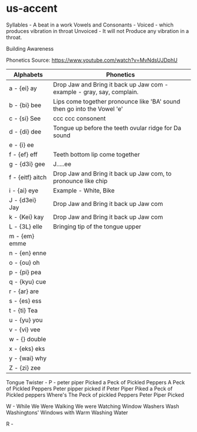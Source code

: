 # us-accent

Syllables -  A beat in a work
Vowels and Consonants - 
Voiced -  which produces vibration in throat
Unvoiced - It will not Produce any vibration in a throat.


Building Awareness

Phonetics
Source:  https://www.youtube.com/watch?v=MvNdsUJDphU

| Alphabets                     | Phonetics                          |
| ------------------------------- | --------------------------------------------- |
|  a - {ei} ay  | Drop Jaw and Bring it back up Jaw com - example - gray, say, complain. |
|  b - {bi} bee |  Lips come together pronounce like 'BA' sound then go into the Vowel 'e' |
|  c - {si} See | ccc  ccc consonent |
|  d - {di} dee | Tongue up before the teeth ovular ridge for Da sound |
|  e - {i}  ee  |  |
|  f - {ef}  eff | Teeth bottom lip come together | 
|  g - {d3i} gee | J.....ee |
|  f - {eitf} aitch | Drop Jaw and Bring it back up Jaw com, to pronounce like chip |
|  i - {ai} eye | Example - White, Bike|
|  J - {d3ei} Jay | Drop Jaw and Bring it back up Jaw com  |
|  k - {Kei} kay  | Drop Jaw and Bring it back up Jaw com  |
|  L - {3L} elle  | Bringing tip of the tongue upper |
|  m - {em} emme  | |
|  n - {en} enne  | |
|  o - {ou} oh    | |
|  p - {pi} pea   | |
|  q - {kyu} cue  | |
|  r - {ar}  are  | |
|  s - {es}  ess  | |
|  t - {ti}  Tea  | |
|  u - {yu}  you  | |
|  v - {vi}  vee  | |
|  w - {}  double | |
|  x - {eks} eks  | |
|  y - {wai} why  | |
|  Z - {zi} zee  | |


Tongue Twister - 
P - peter piper Picked a Peck of Pickled Peppers
    A Peck of Pickled Peppers Peter pipper picked
    if Peter Piper Piked a Peck of Pickled peppers
    Where's The Peck of pickled Peppers Peter Piper Picked
    
W - While We Were Walking
    We were Watching Window
    Washers Wash Washingtons' 
    Windows with Warm 
    Washing Water
    
R - 
